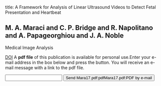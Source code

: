 title: A Framework for Analysis of Linear Ultrasound Videos to Detect Fetal Presentation and Heartbeat

## M. A. Maraci and C. P. Bridge and R. Napolitano and A. Papageorghiou and J. A. Noble
Medical Image Analysis

<a href="https://doi.org/10.1016/j.media.2017.01.003">DOI</a>
A <b>pdf file</b> of this publication is available for personal use.Enter your e-mail address in the box below and press the button. You will receive an e-mail message with a link to the pdf file.
<form action="sender.php">  <input type="text" name="email">  <input type="submit" value="Send Mara17.pdf:pdfMara17.pdf:PDF by e-mail"></form>